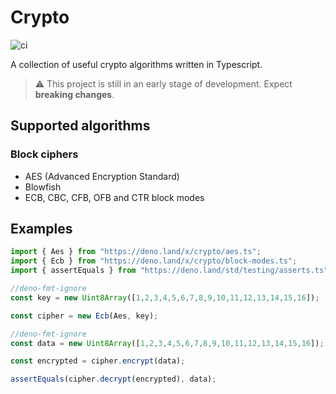 # Crypto

![ci](https://github.com/aykxt/crypto/workflows/ci/badge.svg)

A collection of useful crypto algorithms written in Typescript.

> ⚠ This project is still in an early stage of development. Expect **breaking
> changes**.

## Supported algorithms

### Block ciphers

- AES (Advanced Encryption Standard)
- Blowfish
- ECB, CBC, CFB, OFB and CTR block modes

## Examples

```ts
import { Aes } from "https://deno.land/x/crypto/aes.ts";
import { Ecb } from "https://deno.land/x/crypto/block-modes.ts";
import { assertEquals } from "https://deno.land/std/testing/asserts.ts";

//deno-fmt-ignore
const key = new Uint8Array([1,2,3,4,5,6,7,8,9,10,11,12,13,14,15,16]);

const cipher = new Ecb(Aes, key);

//deno-fmt-ignore
const data = new Uint8Array([1,2,3,4,5,6,7,8,9,10,11,12,13,14,15,16]);

const encrypted = cipher.encrypt(data);

assertEquals(cipher.decrypt(encrypted), data);
```
